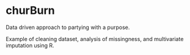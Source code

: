 # churBurn
Data driven approach to partying with a purpose.

Example of cleaning dataset, analysis of missingness, and multivariate imputation using R.
